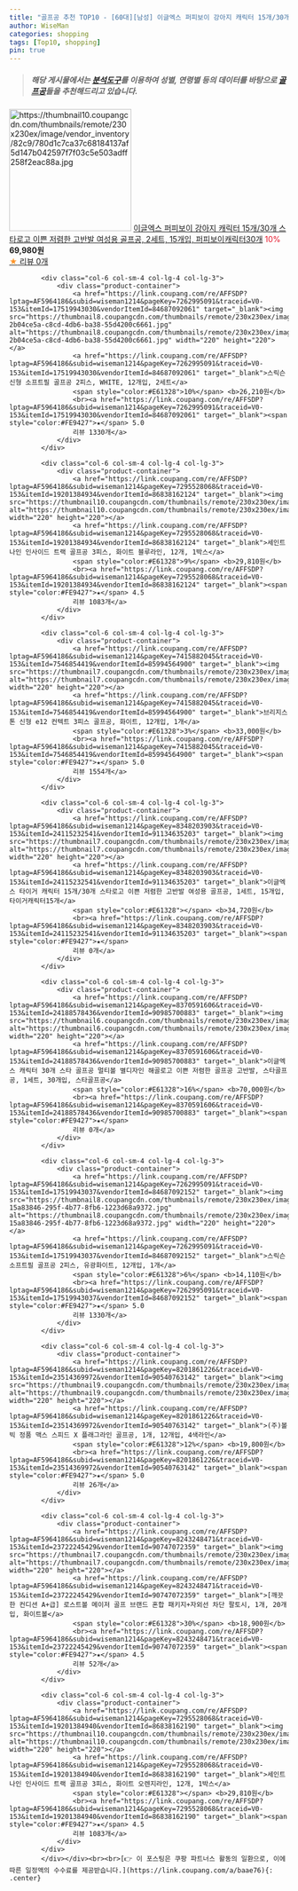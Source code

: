 ```yaml
---
title: "골프공 추천 TOP10 - [60대][남성] 이글엑스 퍼피보이 강아지 캐릭터 15개/30개 스타로고 이쁜 저렴한 고반발 여성용 골프공, 2세트, 15개입, 퍼피보이캐릭터"
author: WiseMan
categories: shopping
tags: [Top10, shopping]
pin: true
---
```


> ##### 해당 게시물에서는 [**분석도구**](https://itemscout.io/)를 이용하여 **성별**, **연령별** 등의 데이터를 바탕으로 [**골프공**](https://link.coupang.com/a/baae76)들을 추천해드리고 있습니다.
<div class="container"><div class="row">
            <div class="col-6 col-sm-4 col-lg-4 col-lg-3">
                <div class="product-container">
                    <a href="https://link.coupang.com/re/AFFSDP?lptag=AF5964186&subid=wiseman1214&pageKey=8348198999&traceid=V0-153&itemId=24115209075&vendorItemId=91134601695" target="_blank"><img src="https://thumbnail10.coupangcdn.com/thumbnails/remote/230x230ex/image/vendor_inventory/82c9/780d1c7ca37c68184137af5d147b042597f7f03c5e503adff258f2eac88a.jpg" alt="https://thumbnail10.coupangcdn.com/thumbnails/remote/230x230ex/image/vendor_inventory/82c9/780d1c7ca37c68184137af5d147b042597f7f03c5e503adff258f2eac88a.jpg" width="220" height="220"></a>
                    <a href="https://link.coupang.com/re/AFFSDP?lptag=AF5964186&subid=wiseman1214&pageKey=8348198999&traceid=V0-153&itemId=24115209075&vendorItemId=91134601695" target="_blank">이글엑스 퍼피보이 강아지 캐릭터 15개/30개 스타로고 이쁜 저렴한 고반발 여성용 골프공, 2세트, 15개입, 퍼피보이캐릭터30개</a>
                    <span style="color:#E61328">10%</span> <b>69,980원</b>
                    <br><a href="https://link.coupang.com/re/AFFSDP?lptag=AF5964186&subid=wiseman1214&pageKey=8348198999&traceid=V0-153&itemId=24115209075&vendorItemId=91134601695" target="_blank"><span style="color:#FE9427">★</span> 
                    리뷰 0개</a>
                </div>
            </div>
            
            <div class="col-6 col-sm-4 col-lg-4 col-lg-3">
                <div class="product-container">
                    <a href="https://link.coupang.com/re/AFFSDP?lptag=AF5964186&subid=wiseman1214&pageKey=7262995091&traceid=V0-153&itemId=17519943030&vendorItemId=84687092061" target="_blank"><img src="https://thumbnail8.coupangcdn.com/thumbnails/remote/230x230ex/image/retail/images/8594179620360084-2b04ce5a-c8cd-4db6-ba38-55d4200c6661.jpg" alt="https://thumbnail8.coupangcdn.com/thumbnails/remote/230x230ex/image/retail/images/8594179620360084-2b04ce5a-c8cd-4db6-ba38-55d4200c6661.jpg" width="220" height="220"></a>
                    <a href="https://link.coupang.com/re/AFFSDP?lptag=AF5964186&subid=wiseman1214&pageKey=7262995091&traceid=V0-153&itemId=17519943030&vendorItemId=84687092061" target="_blank">스릭슨 신형 소프트필 골프공 2피스, WHITE, 12개입, 2세트</a>
                    <span style="color:#E61328">10%</span> <b>26,210원</b>
                    <br><a href="https://link.coupang.com/re/AFFSDP?lptag=AF5964186&subid=wiseman1214&pageKey=7262995091&traceid=V0-153&itemId=17519943030&vendorItemId=84687092061" target="_blank"><span style="color:#FE9427">★</span> 5.0
                    리뷰 1330개</a>
                </div>
            </div>
            
            <div class="col-6 col-sm-4 col-lg-4 col-lg-3">
                <div class="product-container">
                    <a href="https://link.coupang.com/re/AFFSDP?lptag=AF5964186&subid=wiseman1214&pageKey=7295528068&traceid=V0-153&itemId=19201384934&vendorItemId=86838162124" target="_blank"><img src="https://thumbnail10.coupangcdn.com/thumbnails/remote/230x230ex/image/vendor_inventory/afd4/d8cf55ebe769db12ccead23ac85999264b71bdeb043456f76fa4ced0c90b.jpg" alt="https://thumbnail10.coupangcdn.com/thumbnails/remote/230x230ex/image/vendor_inventory/afd4/d8cf55ebe769db12ccead23ac85999264b71bdeb043456f76fa4ced0c90b.jpg" width="220" height="220"></a>
                    <a href="https://link.coupang.com/re/AFFSDP?lptag=AF5964186&subid=wiseman1214&pageKey=7295528068&traceid=V0-153&itemId=19201384934&vendorItemId=86838162124" target="_blank">세인트나인 인사이드 트랙 골프공 3피스, 화이트 블루라인, 12개, 1박스</a>
                    <span style="color:#E61328">9%</span> <b>29,810원</b>
                    <br><a href="https://link.coupang.com/re/AFFSDP?lptag=AF5964186&subid=wiseman1214&pageKey=7295528068&traceid=V0-153&itemId=19201384934&vendorItemId=86838162124" target="_blank"><span style="color:#FE9427">★</span> 4.5
                    리뷰 1083개</a>
                </div>
            </div>
            
            <div class="col-6 col-sm-4 col-lg-4 col-lg-3">
                <div class="product-container">
                    <a href="https://link.coupang.com/re/AFFSDP?lptag=AF5964186&subid=wiseman1214&pageKey=7415882045&traceid=V0-153&itemId=7546854419&vendorItemId=85994564900" target="_blank"><img src="https://thumbnail7.coupangcdn.com/thumbnails/remote/230x230ex/image/vendor_inventory/bef1/395b4cdb5e251fa268f8a8901d489f605713ba2bca0a7ae50bd533dea888.jpg" alt="https://thumbnail7.coupangcdn.com/thumbnails/remote/230x230ex/image/vendor_inventory/bef1/395b4cdb5e251fa268f8a8901d489f605713ba2bca0a7ae50bd533dea888.jpg" width="220" height="220"></a>
                    <a href="https://link.coupang.com/re/AFFSDP?lptag=AF5964186&subid=wiseman1214&pageKey=7415882045&traceid=V0-153&itemId=7546854419&vendorItemId=85994564900" target="_blank">브리지스톤 신형 e12 컨텍트 3피스 골프공, 화이트, 12개입, 1개</a>
                    <span style="color:#E61328">3%</span> <b>33,000원</b>
                    <br><a href="https://link.coupang.com/re/AFFSDP?lptag=AF5964186&subid=wiseman1214&pageKey=7415882045&traceid=V0-153&itemId=7546854419&vendorItemId=85994564900" target="_blank"><span style="color:#FE9427">★</span> 5.0
                    리뷰 1554개</a>
                </div>
            </div>
            
            <div class="col-6 col-sm-4 col-lg-4 col-lg-3">
                <div class="product-container">
                    <a href="https://link.coupang.com/re/AFFSDP?lptag=AF5964186&subid=wiseman1214&pageKey=8348203903&traceid=V0-153&itemId=24115232541&vendorItemId=91134635203" target="_blank"><img src="https://thumbnail7.coupangcdn.com/thumbnails/remote/230x230ex/image/vendor_inventory/13a7/2d97697e11b516baa888f82a2d012c2a46d9f0d446d053bfe203b922c38a.jpg" alt="https://thumbnail7.coupangcdn.com/thumbnails/remote/230x230ex/image/vendor_inventory/13a7/2d97697e11b516baa888f82a2d012c2a46d9f0d446d053bfe203b922c38a.jpg" width="220" height="220"></a>
                    <a href="https://link.coupang.com/re/AFFSDP?lptag=AF5964186&subid=wiseman1214&pageKey=8348203903&traceid=V0-153&itemId=24115232541&vendorItemId=91134635203" target="_blank">이글엑스 타이거 캐릭터 15개/30개 스타로고 이쁜 저렴한 고반발 여성용 골프공, 1세트, 15개입, 타이거캐릭터15개</a>
                    <span style="color:#E61328"></span> <b>34,720원</b>
                    <br><a href="https://link.coupang.com/re/AFFSDP?lptag=AF5964186&subid=wiseman1214&pageKey=8348203903&traceid=V0-153&itemId=24115232541&vendorItemId=91134635203" target="_blank"><span style="color:#FE9427">★</span> 
                    리뷰 0개</a>
                </div>
            </div>
            
            <div class="col-6 col-sm-4 col-lg-4 col-lg-3">
                <div class="product-container">
                    <a href="https://link.coupang.com/re/AFFSDP?lptag=AF5964186&subid=wiseman1214&pageKey=8370591606&traceid=V0-153&itemId=24188578436&vendorItemId=90985700883" target="_blank"><img src="https://thumbnail6.coupangcdn.com/thumbnails/remote/230x230ex/image/vendor_inventory/0d3d/2f35f1716fc93221db6778187f0154aa9638015c1f070e71956edbdcdfdf.jpg" alt="https://thumbnail6.coupangcdn.com/thumbnails/remote/230x230ex/image/vendor_inventory/0d3d/2f35f1716fc93221db6778187f0154aa9638015c1f070e71956edbdcdfdf.jpg" width="220" height="220"></a>
                    <a href="https://link.coupang.com/re/AFFSDP?lptag=AF5964186&subid=wiseman1214&pageKey=8370591606&traceid=V0-153&itemId=24188578436&vendorItemId=90985700883" target="_blank">이글엑스 캐릭터 30개 스타 골프공 멀티볼 별디자인 해골로고 이쁜 저렴한 골프공 고반발, 스타골프공, 1세트, 30개입, 스타골프공</a>
                    <span style="color:#E61328">16%</span> <b>70,000원</b>
                    <br><a href="https://link.coupang.com/re/AFFSDP?lptag=AF5964186&subid=wiseman1214&pageKey=8370591606&traceid=V0-153&itemId=24188578436&vendorItemId=90985700883" target="_blank"><span style="color:#FE9427">★</span> 
                    리뷰 0개</a>
                </div>
            </div>
            
            <div class="col-6 col-sm-4 col-lg-4 col-lg-3">
                <div class="product-container">
                    <a href="https://link.coupang.com/re/AFFSDP?lptag=AF5964186&subid=wiseman1214&pageKey=7262995091&traceid=V0-153&itemId=17519943037&vendorItemId=84687092152" target="_blank"><img src="https://thumbnail8.coupangcdn.com/thumbnails/remote/230x230ex/image/retail/images/7981537293871991-15a83846-295f-4b77-8fb6-1223d68a9372.jpg" alt="https://thumbnail8.coupangcdn.com/thumbnails/remote/230x230ex/image/retail/images/7981537293871991-15a83846-295f-4b77-8fb6-1223d68a9372.jpg" width="220" height="220"></a>
                    <a href="https://link.coupang.com/re/AFFSDP?lptag=AF5964186&subid=wiseman1214&pageKey=7262995091&traceid=V0-153&itemId=17519943037&vendorItemId=84687092152" target="_blank">스릭슨 소프트필 골프공 2피스, 유광화이트, 12개입, 1개</a>
                    <span style="color:#E61328">6%</span> <b>14,110원</b>
                    <br><a href="https://link.coupang.com/re/AFFSDP?lptag=AF5964186&subid=wiseman1214&pageKey=7262995091&traceid=V0-153&itemId=17519943037&vendorItemId=84687092152" target="_blank"><span style="color:#FE9427">★</span> 5.0
                    리뷰 1330개</a>
                </div>
            </div>
            
            <div class="col-6 col-sm-4 col-lg-4 col-lg-3">
                <div class="product-container">
                    <a href="https://link.coupang.com/re/AFFSDP?lptag=AF5964186&subid=wiseman1214&pageKey=8201861226&traceid=V0-153&itemId=23514369972&vendorItemId=90540763142" target="_blank"><img src="https://thumbnail9.coupangcdn.com/thumbnails/remote/230x230ex/image/vendor_inventory/b6ea/af9daabb1a004eb08c2a9492ca9f0ed8ec93bb90c9c2364236aed779034f.jpg" alt="https://thumbnail9.coupangcdn.com/thumbnails/remote/230x230ex/image/vendor_inventory/b6ea/af9daabb1a004eb08c2a9492ca9f0ed8ec93bb90c9c2364236aed779034f.jpg" width="220" height="220"></a>
                    <a href="https://link.coupang.com/re/AFFSDP?lptag=AF5964186&subid=wiseman1214&pageKey=8201861226&traceid=V0-153&itemId=23514369972&vendorItemId=90540763142" target="_blank">(주)볼빅 정품 맥스 스피드 X 플래그라인 골프공, 1개, 12개입, 4색라인</a>
                    <span style="color:#E61328">12%</span> <b>19,800원</b>
                    <br><a href="https://link.coupang.com/re/AFFSDP?lptag=AF5964186&subid=wiseman1214&pageKey=8201861226&traceid=V0-153&itemId=23514369972&vendorItemId=90540763142" target="_blank"><span style="color:#FE9427">★</span> 5.0
                    리뷰 26개</a>
                </div>
            </div>
            
            <div class="col-6 col-sm-4 col-lg-4 col-lg-3">
                <div class="product-container">
                    <a href="https://link.coupang.com/re/AFFSDP?lptag=AF5964186&subid=wiseman1214&pageKey=8243248471&traceid=V0-153&itemId=23722245429&vendorItemId=90747072359" target="_blank"><img src="https://thumbnail7.coupangcdn.com/thumbnails/remote/230x230ex/image/vendor_inventory/19da/93d13bb53271008f290f107af1ae9aba65fb57fe3578cdc8184cdc1231ed.jpg" alt="https://thumbnail7.coupangcdn.com/thumbnails/remote/230x230ex/image/vendor_inventory/19da/93d13bb53271008f290f107af1ae9aba65fb57fe3578cdc8184cdc1231ed.jpg" width="220" height="220"></a>
                    <a href="https://link.coupang.com/re/AFFSDP?lptag=AF5964186&subid=wiseman1214&pageKey=8243248471&traceid=V0-153&itemId=23722245429&vendorItemId=90747072359" target="_blank">[깨끗한 컨디션 A+급] 로스트볼 메이저 골프 브랜드 혼합 패키지+자외선 차단 팔토시, 1개, 20개입, 화이트볼</a>
                    <span style="color:#E61328">30%</span> <b>18,900원</b>
                    <br><a href="https://link.coupang.com/re/AFFSDP?lptag=AF5964186&subid=wiseman1214&pageKey=8243248471&traceid=V0-153&itemId=23722245429&vendorItemId=90747072359" target="_blank"><span style="color:#FE9427">★</span> 4.5
                    리뷰 52개</a>
                </div>
            </div>
            
            <div class="col-6 col-sm-4 col-lg-4 col-lg-3">
                <div class="product-container">
                    <a href="https://link.coupang.com/re/AFFSDP?lptag=AF5964186&subid=wiseman1214&pageKey=7295528068&traceid=V0-153&itemId=19201384940&vendorItemId=86838162190" target="_blank"><img src="https://thumbnail10.coupangcdn.com/thumbnails/remote/230x230ex/image/vendor_inventory/fe8c/443322d4cf975ec1f6444582dadc6bd10032119dc85a0907fc0749aa94ba.jpg" alt="https://thumbnail10.coupangcdn.com/thumbnails/remote/230x230ex/image/vendor_inventory/fe8c/443322d4cf975ec1f6444582dadc6bd10032119dc85a0907fc0749aa94ba.jpg" width="220" height="220"></a>
                    <a href="https://link.coupang.com/re/AFFSDP?lptag=AF5964186&subid=wiseman1214&pageKey=7295528068&traceid=V0-153&itemId=19201384940&vendorItemId=86838162190" target="_blank">세인트나인 인사이드 트랙 골프공 3피스, 화이트 오렌지라인, 12개, 1박스</a>
                    <span style="color:#E61328"></span> <b>29,810원</b>
                    <br><a href="https://link.coupang.com/re/AFFSDP?lptag=AF5964186&subid=wiseman1214&pageKey=7295528068&traceid=V0-153&itemId=19201384940&vendorItemId=86838162190" target="_blank"><span style="color:#FE9427">★</span> 4.5
                    리뷰 1083개</a>
                </div>
            </div>
            </div></div><br><br>[👉 이 포스팅은 쿠팡 파트너스 활동의 일환으로, 이에 따른 일정액의 수수료를 제공받습니다.](https://link.coupang.com/a/baae76){: .center}